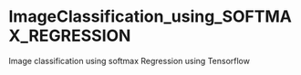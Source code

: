 # ImageClassification_using_SOFTMAX_REGRESSION
Image classification using softmax Regression using Tensorflow
